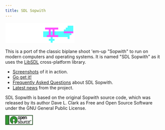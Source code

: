 ```yaml
---
title: SDL Sopwith
---
```


![CGA colored Sopwith Camel](sopattack.png)

This is a port of the classic biplane shoot 'em-up "Sopwith" to run on modern
computers and operating systems. It is named "SDL Sopwith" as it uses the
[LibSDL](https://www.libsdl.org/) cross-platform library.

* [Screenshots](sshot.md) of it in action.
* [Go get it!](getit.md)
* [Frequently Asked Questions](FAQ.md) about SDL Sopwith.
* [Latest news](news.md) from the project.

SDL Sopwith is based on the original Sopwith source code, which was
released by its author Dave L. Clark as Free and Open Source Software under the
GNU General Public License.

![Open Source Software](open_source_button.png)

